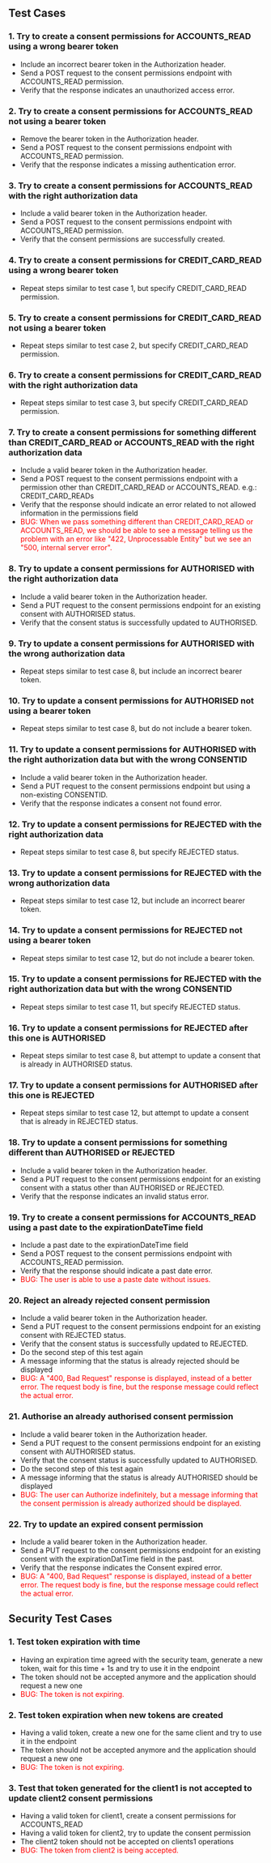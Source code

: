 ## Test Cases

### 1. Try to create a consent permissions for ACCOUNTS_READ using a wrong bearer token
- Include an incorrect bearer token in the Authorization header.
- Send a POST request to the consent permissions endpoint with ACCOUNTS_READ permission.
- Verify that the response indicates an unauthorized access error.

### 2. Try to create a consent permissions for ACCOUNTS_READ not using a bearer token
- Remove the bearer token in the Authorization header.
- Send a POST request to the consent permissions endpoint with ACCOUNTS_READ permission.
- Verify that the response indicates a missing authentication error.

### 3. Try to create a consent permissions for ACCOUNTS_READ with the right authorization data
- Include a valid bearer token in the Authorization header.
- Send a POST request to the consent permissions endpoint with ACCOUNTS_READ permission.
- Verify that the consent permissions are successfully created.

### 4. Try to create a consent permissions for CREDIT_CARD_READ using a wrong bearer token
- Repeat steps similar to test case 1, but specify CREDIT_CARD_READ permission.

### 5. Try to create a consent permissions for CREDIT_CARD_READ not using a bearer token
- Repeat steps similar to test case 2, but specify CREDIT_CARD_READ permission.

### 6. Try to create a consent permissions for CREDIT_CARD_READ with the right authorization data
- Repeat steps similar to test case 3, but specify CREDIT_CARD_READ permission.

### 7. Try to create a consent permissions for something different than CREDIT_CARD_READ or ACCOUNTS_READ with the right authorization data
- Include a valid bearer token in the Authorization header.
- Send a POST request to the consent permissions endpoint with a permission other than CREDIT_CARD_READ or ACCOUNTS_READ. e.g.: CREDIT_CARD_READs
- Verify that the response should indicate an error related to not allowed information in the permissions field
- <span style="color:red;">BUG: When we pass something different than CREDIT_CARD_READ or ACCOUNTS_READ, we should be able to see a message telling us the problem with an error like "422, Unprocessable Entity" but we see an "500, internal server error".</span>

### 8. Try to update a consent permissions for AUTHORISED with the right authorization data
- Include a valid bearer token in the Authorization header.
- Send a PUT request to the consent permissions endpoint for an existing consent with AUTHORISED status.
- Verify that the consent status is successfully updated to AUTHORISED.

### 9. Try to update a consent permissions for AUTHORISED with the wrong authorization data
- Repeat steps similar to test case 8, but include an incorrect bearer token.

### 10. Try to update a consent permissions for AUTHORISED not using a bearer token
- Repeat steps similar to test case 8, but do not include a bearer token.

### 11. Try to update a consent permissions for AUTHORISED with the right authorization data but with the wrong CONSENTID
- Include a valid bearer token in the Authorization header.
- Send a PUT request to the consent permissions endpoint but using a non-existing CONSENTID.
- Verify that the response indicates a consent not found error.

### 12. Try to update a consent permissions for REJECTED with the right authorization data
- Repeat steps similar to test case 8, but specify REJECTED status.

### 13. Try to update a consent permissions for REJECTED with the wrong authorization data
- Repeat steps similar to test case 12, but include an incorrect bearer token.

### 14. Try to update a consent permissions for REJECTED not using a bearer token
- Repeat steps similar to test case 12, but do not include a bearer token.

### 15. Try to update a consent permissions for REJECTED with the right authorization data but with the wrong CONSENTID
- Repeat steps similar to test case 11, but specify REJECTED status.

### 16. Try to update a consent permissions for REJECTED after this one is AUTHORISED
- Repeat steps similar to test case 8, but attempt to update a consent that is already in AUTHORISED status.

### 17. Try to update a consent permissions for AUTHORISED after this one is REJECTED
- Repeat steps similar to test case 12, but attempt to update a consent that is already in REJECTED status.

### 18. Try to update a consent permissions for something different than AUTHORISED or REJECTED
- Include a valid bearer token in the Authorization header.
- Send a PUT request to the consent permissions endpoint for an existing consent with a status other than AUTHORISED or REJECTED.
- Verify that the response indicates an invalid status error.

### 19. Try to create a consent permissions for ACCOUNTS_READ using a past date to the expirationDateTime field
- Include a past date to the expirationDateTime field
- Send a POST request to the consent permissions endpoint with ACCOUNTS_READ permission.
- Verify that the response should indicate a past date error.
- <span style="color:red;">BUG: The user is able to use a paste date without issues.</span>

### 20. Reject an already rejected consent permission
- Include a valid bearer token in the Authorization header.
- Send a PUT request to the consent permissions endpoint for an existing consent with REJECTED status.
- Verify that the consent status is successfully updated to REJECTED.
- Do the second step of this test again
- A message informing that the status is already rejected should be displayed
- <span style="color:red;">BUG: A "400, Bad Request" response is displayed, instead of a better error. The request body is fine, but the response message could reflect the actual error.</span>

### 21. Authorise an already authorised consent permission
- Include a valid bearer token in the Authorization header.
- Send a PUT request to the consent permissions endpoint for an existing consent with AUTHORISED status.
- Verify that the consent status is successfully updated to AUTHORISED.
- Do the second step of this test again
- A message informing that the status is already AUTHORISED should be displayed
- <span style="color:red;">BUG: The user can Authorize indefinitely, but a message informing that the consent permission is already authorized should be displayed.</span>


### 22. Try to update an expired consent permission
- Include a valid bearer token in the Authorization header.
- Send a PUT request to the consent permissions endpoint for an existing consent with the expirationDatTime field in the past.
- Verify that the response indicates the Consent expired error.
- <span style="color:red;">BUG: A "400, Bad Request" response is displayed, instead of a better error. The request body is fine, but the response message could reflect the actual error.</span>

## Security Test Cases

### 1. Test token expiration with time
- Having an expiration time agreed with the security team, generate a new token, wait for this time + 1s and try to use it in the endpoint
- The token should not be accepted anymore and the application should request a new one
- <span style="color:red;">BUG: The token is not expiring.</span>

### 2. Test token expiration when new tokens are created
- Having a valid token, create a new one for the same client and try to use it in the endpoint
- The token should not be accepted anymore and the application should request a new one
- <span style="color:red;">BUG: The token is not expiring.</span>

### 3. Test that token generated for the client1 is not accepted to update client2 consent permissions
- Having a valid token for client1, create a consent permissions for ACCOUNTS_READ
- Having a valid token for client2, try to update the consent permission
- The client2 token should not be accepted on clients1 operations
- <span style="color:red;">BUG: The token from client2 is being accepted.</span>
